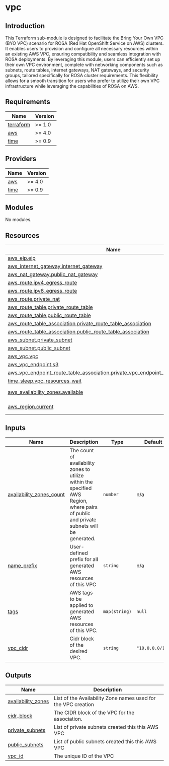 # vpc

## Introduction

This Terraform sub-module is designed to facilitate the Bring Your Own VPC (BYO VPC) scenario for ROSA (Red Hat OpenShift Service on AWS) clusters. It enables users to provision and configure all necessary resources within an existing AWS VPC, ensuring compatibility and seamless integration with ROSA deployments. By leveraging this module, users can efficiently set up their own VPC environment, complete with networking components such as subnets, route tables, internet gateways, NAT gateways, and security groups, tailored specifically for ROSA cluster requirements. This flexibility allows for a smooth transition for users who prefer to utilize their own VPC infrastructure while leveraging the capabilities of ROSA on AWS.

<!-- BEGIN_AUTOMATED_TF_DOCS_BLOCK -->
## Requirements

| Name | Version |
|------|---------|
| <a name="requirement_terraform"></a> [terraform](#requirement\_terraform) | >= 1.0 |
| <a name="requirement_aws"></a> [aws](#requirement\_aws) | >= 4.0 |
| <a name="requirement_time"></a> [time](#requirement\_time) | >= 0.9 |

## Providers

| Name | Version |
|------|---------|
| <a name="provider_aws"></a> [aws](#provider\_aws) | >= 4.0 |
| <a name="provider_time"></a> [time](#provider\_time) | >= 0.9 |

## Modules

No modules.

## Resources

| Name | Type |
|------|------|
| [aws_eip.eip](https://registry.terraform.io/providers/hashicorp/aws/latest/docs/resources/eip) | resource |
| [aws_internet_gateway.internet_gateway](https://registry.terraform.io/providers/hashicorp/aws/latest/docs/resources/internet_gateway) | resource |
| [aws_nat_gateway.public_nat_gateway](https://registry.terraform.io/providers/hashicorp/aws/latest/docs/resources/nat_gateway) | resource |
| [aws_route.ipv4_egress_route](https://registry.terraform.io/providers/hashicorp/aws/latest/docs/resources/route) | resource |
| [aws_route.ipv6_egress_route](https://registry.terraform.io/providers/hashicorp/aws/latest/docs/resources/route) | resource |
| [aws_route.private_nat](https://registry.terraform.io/providers/hashicorp/aws/latest/docs/resources/route) | resource |
| [aws_route_table.private_route_table](https://registry.terraform.io/providers/hashicorp/aws/latest/docs/resources/route_table) | resource |
| [aws_route_table.public_route_table](https://registry.terraform.io/providers/hashicorp/aws/latest/docs/resources/route_table) | resource |
| [aws_route_table_association.private_route_table_association](https://registry.terraform.io/providers/hashicorp/aws/latest/docs/resources/route_table_association) | resource |
| [aws_route_table_association.public_route_table_association](https://registry.terraform.io/providers/hashicorp/aws/latest/docs/resources/route_table_association) | resource |
| [aws_subnet.private_subnet](https://registry.terraform.io/providers/hashicorp/aws/latest/docs/resources/subnet) | resource |
| [aws_subnet.public_subnet](https://registry.terraform.io/providers/hashicorp/aws/latest/docs/resources/subnet) | resource |
| [aws_vpc.vpc](https://registry.terraform.io/providers/hashicorp/aws/latest/docs/resources/vpc) | resource |
| [aws_vpc_endpoint.s3](https://registry.terraform.io/providers/hashicorp/aws/latest/docs/resources/vpc_endpoint) | resource |
| [aws_vpc_endpoint_route_table_association.private_vpc_endpoint_route_table_association](https://registry.terraform.io/providers/hashicorp/aws/latest/docs/resources/vpc_endpoint_route_table_association) | resource |
| [time_sleep.vpc_resources_wait](https://registry.terraform.io/providers/hashicorp/time/latest/docs/resources/sleep) | resource |
| [aws_availability_zones.available](https://registry.terraform.io/providers/hashicorp/aws/latest/docs/data-sources/availability_zones) | data source |
| [aws_region.current](https://registry.terraform.io/providers/hashicorp/aws/latest/docs/data-sources/region) | data source |

## Inputs

| Name | Description | Type | Default | Required |
|------|-------------|------|---------|:--------:|
| <a name="input_availability_zones_count"></a> [availability\_zones\_count](#input\_availability\_zones\_count) | The count of availability zones to utilize within the specified AWS Region, where pairs of public and private subnets will be generated. | `number` | n/a | yes |
| <a name="input_name_prefix"></a> [name\_prefix](#input\_name\_prefix) | User-defined prefix for all generated AWS resources of this VPC | `string` | n/a | yes |
| <a name="input_tags"></a> [tags](#input\_tags) | AWS tags to be applied to generated AWS resources of this VPC. | `map(string)` | `null` | no |
| <a name="input_vpc_cidr"></a> [vpc\_cidr](#input\_vpc\_cidr) | Cidr block of the desired VPC. | `string` | `"10.0.0.0/16"` | no |

## Outputs

| Name | Description |
|------|-------------|
| <a name="output_availability_zones"></a> [availability\_zones](#output\_availability\_zones) | List of the Availability Zone names used for the VPC creation |
| <a name="output_cidr_block"></a> [cidr\_block](#output\_cidr\_block) | The CIDR block of the VPC for the association. |
| <a name="output_private_subnets"></a> [private\_subnets](#output\_private\_subnets) | List of private subnets created this this AWS VPC |
| <a name="output_public_subnets"></a> [public\_subnets](#output\_public\_subnets) | List of public subnets created this this AWS VPC |
| <a name="output_vpc_id"></a> [vpc\_id](#output\_vpc\_id) | The unique ID of the VPC |
<!-- END_AUTOMATED_TF_DOCS_BLOCK -->
